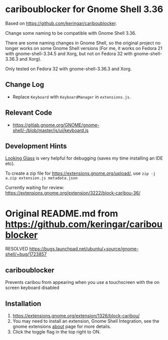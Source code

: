 # cariboublocker for Gnome Shell 3.36

Based on https://github.com/keringar/cariboublocker.

Change some naming to be compatible with Gnome Shell 3.36.

There are some naming changes in Gnome Shell, so the original project no longer works on some Gnome Shell versions (For me, it works on Fedora 21 with gnome-shell-3.34.5 and Xorg, but not on Fedora 32 with gnome-shell-3.36.3 and Xorg). 

Only tested on Fedora 32 with gnome-shell-3.36.3 and Xorg.

## Change Log

* Replace `Keyboard` with `KeyboardManager` in `extensions.js`.

## Relevant Code

* https://gitlab.gnome.org/GNOME/gnome-shell/-/blob/master/js/ui/keyboard.js

## Development Hints

[Looking Glass](https://wiki.gnome.org/Projects/GnomeShell/LookingGlass) is very helpful for debugging (saves my time installing an IDE etc).

To create a zip file for https://extensions.gnome.org/upload/, use `zip -j a.zip extension.js metadata.json`

Currently waiting for review: https://extensions.gnome.org/extension/3222/block-caribou-36/

# Original README.md from https://github.com/keringar/cariboublocker

RESOLVED https://bugs.launchpad.net/ubuntu/+source/gnome-shell/+bug/1723857

## cariboublocker
Prevents caribou from appearing when you use a touchscreen with the on screen keyboard disabled

## Installation
1. https://extensions.gnome.org/extension/1326/block-caribou/
2. You may need to install an extension, Gnome Shell Integration, see the gnome extensions [about](https://extensions.gnome.org) page for more details.
3. Click the toggle flag in the top right to ON.
